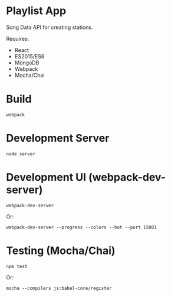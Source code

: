 # Playlist App

Song Data API for creating stations.

Requires:

* React
* ES2015/ES6
* MongoDB
* Webpack
* Mocha/Chai

# Build

```webpack```

# Development Server

```node server```

# Development UI (webpack-dev-server)

```webpack-dev-server```

Or:

```webpack-dev-server --progress --colors --hot --port 15001```

# Testing (Mocha/Chai)

```npm test```

Or:

```mocha --compilers js:babel-core/register```
